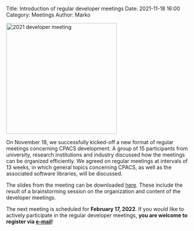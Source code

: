 Title: Introduction of regular developer meetings
Date: 2021-11-18 16:00
Category: Meetings
Author: Marko

<img src="/images/developer_meeting.png"
     alt="2021 developer meeting"
     width="300px">

On November 18, we successfully kicked-off a new format of regular meetings concerning CPACS development.
A group of 15 participants from university, research institutions and industry discussed how the meetings can be organized efficiently.
We agreed on regular meetings at intervals of 13 weeks, in which general topics concerning CPACS, as well as the associated software libraries, will be discussed.

The slides from the meeting can be downloaded [here](/reports/2021_11_18_Quarterly.pptx). These include the result of a brainstorming session on the organization and content of the developer meetings.

The next meeting is scheduled for **February 17, 2022**. If you would like to actively participate in the regular developer meetings, **you are welcome to register via [e-mail](mailto:cpacs@dlr.de)**!
